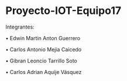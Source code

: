 # Proyecto-IOT-Equipo17
Integrantes:

•	Edwin Martin Anton Guerrero

•	Carlos Antonio Mejia Caicedo

•	Gibran Leoncio Tarrillo Soto

•	Carlos Adrian Aquije Vásquez
